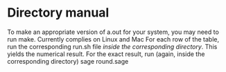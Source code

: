 # Directory manual
To make an appropriate version of a.out for your system, you may need to run make. Currently complies on Linux and Mac
For each row of the table, run the corresponding run.sh file *inside the corresponding directory*. This yields the numerical result.
For the exact result, run (again, inside the corresponding directory)
sage round.sage
